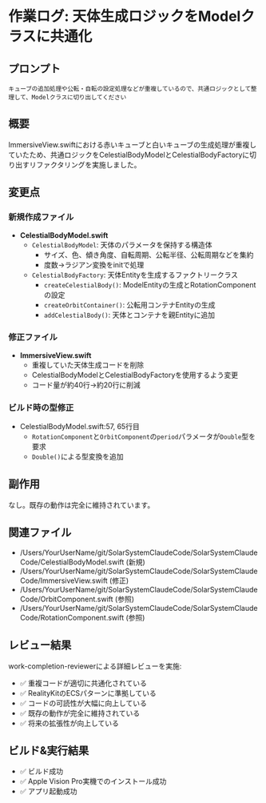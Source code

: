 # 作業ログ: 天体生成ロジックをModelクラスに共通化

## プロンプト
```
キューブの追加処理や公転・自転の設定処理などが重複しているので、共通ロジックとして整理して、Modelクラスに切り出してください
```

## 概要
ImmersiveView.swiftにおける赤いキューブと白いキューブの生成処理が重複していたため、共通ロジックをCelestialBodyModelとCelestialBodyFactoryに切り出すリファクタリングを実施しました。

## 変更点

### 新規作成ファイル
- **CelestialBodyModel.swift**
  - `CelestialBodyModel`: 天体のパラメータを保持する構造体
    - サイズ、色、傾き角度、自転周期、公転半径、公転周期などを集約
    - 度数→ラジアン変換をinitで処理
  - `CelestialBodyFactory`: 天体Entityを生成するファクトリークラス
    - `createCelestialBody()`: ModelEntityの生成とRotationComponentの設定
    - `createOrbitContainer()`: 公転用コンテナEntityの生成
    - `addCelestialBody()`: 天体とコンテナを親Entityに追加

### 修正ファイル
- **ImmersiveView.swift**
  - 重複していた天体生成コードを削除
  - CelestialBodyModelとCelestialBodyFactoryを使用するよう変更
  - コード量が約40行→約20行に削減

### ビルド時の型修正
- CelestialBodyModel.swift:57, 65行目
  - `RotationComponent`と`OrbitComponent`の`period`パラメータが`Double`型を要求
  - `Double()`による型変換を追加

## 副作用
なし。既存の動作は完全に維持されています。

## 関連ファイル
- /Users/YourUserName/git/SolarSystemClaudeCode/SolarSystemClaudeCode/CelestialBodyModel.swift (新規)
- /Users/YourUserName/git/SolarSystemClaudeCode/SolarSystemClaudeCode/ImmersiveView.swift (修正)
- /Users/YourUserName/git/SolarSystemClaudeCode/SolarSystemClaudeCode/OrbitComponent.swift (参照)
- /Users/YourUserName/git/SolarSystemClaudeCode/SolarSystemClaudeCode/RotationComponent.swift (参照)

## レビュー結果
work-completion-reviewerによる詳細レビューを実施:
- ✅ 重複コードが適切に共通化されている
- ✅ RealityKitのECSパターンに準拠している
- ✅ コードの可読性が大幅に向上している
- ✅ 既存の動作が完全に維持されている
- ✅ 将来の拡張性が向上している

## ビルド&実行結果
- ✅ ビルド成功
- ✅ Apple Vision Pro実機でのインストール成功
- ✅ アプリ起動成功
